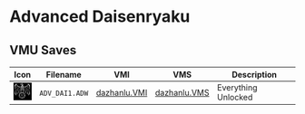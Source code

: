 # Advanced Daisenryaku

## VMU Saves

| Icon | Filename | VMI | VMS | Description |
|------|----------|-----|-----|-------------|
| ![Advanced Daisenryaku](../icons/ADV_DAI1.ADW.GIF) | `ADV_DAI1.ADW` | [dazhanlu.VMI](dazhanlu.VMI) | [dazhanlu.VMS](dazhanlu.VMS) | Everything Unlocked |
